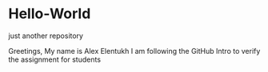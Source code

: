 # Hello-World
just another repository

Greetings, My name is Alex Elentukh
I am following the GitHub Intro
to verify the assignment for students
